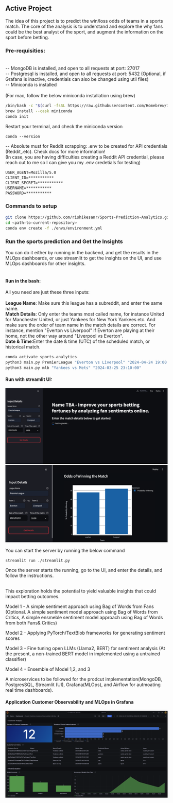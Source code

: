 ## Active Project

The idea of this project is to predict the win/loss odds of teams in a sports match. The core of the analysis is to understand and explore the why fans could be the best analyst of the sport, and augment the information on the sport before betting.

### Pre-requisities:<br><br>
-- MongoDB is installed, and  open to all requests at port: 27017<br>
-- Postgresql is installed, and open to all requests at port: 5432 (Optional, if Grafana is inactive, credentials can also be changed using util files)<br>
-- Miniconda is installed <br><br> (For mac, follow the below miniconda installation using brew)<br>

```bash
/bin/bash -c "$(curl -fsSL https://raw.githubusercontent.com/Homebrew/install/HEAD/install.sh)"
brew install --cask miniconda
conda init
```
Restart your terminal, and check the miniconda version 

```
conda --version
```

-- Absolute must for Reddit scrapping: .env to be created for API credentials (Reddit,.etc). Check docs for more information!<br>
(In case, you are having difficulties creating a Reddit API credential, please reach out to me so I can give you my .env credetials for testing) <br>

```
USER_AGENT=Mozilla/5.0
CLIENT_ID=***********
CLIENT_SECRET=***********
USERNAME=***********
PASSWORD=***********
```



### Commands to setup 

```bash
git clone https://github.com/rishikesanr/Sports-Prediction-Analytics.git
cd <path-to-current-repository>
conda env create -f ./envs/environment.yml
```

### Run the sports prediction and Get the Insights 

You can do it either by running in the backend, and get the results in the MLOps dashboards, or use streamlit to get the insights on the UI, and use MLOps dashboards for other insights.<br><br>

#### Run in the bash:

All you need are just these three inputs:<br><br>
**League Name**: Make sure this league has a subreddit, and enter the same name. <br>
**Match Details**: Only enter the teams most called name, for instance United for Manchester United, or just Yankees for New York Yankees etc. And make sure the order of team name in the match details are correct. For instance, mention "Everton vs Liverpool" if Everton are playing at their home, not the other way around "Liverpool vs Everton".<br>
**Date & Time**:Enter the date & time (UTC) of the scheduled match, or historical match.<br>

```bash
conda activate sports-analytics
python3 main.py PremierLeague "Everton vs Liverpool" "2024-04-24 19:00:00"
python3 main.py mlb "Yankees vs Mets" "2024-03-25 23:10:00"
```

#### Run with streamlit UI:

![Streamlit UI](images/streamlit1.png) <br>
![Streamlit UI 2](images/streamlit2.png)

You can start the server by running the below command

```
streamlit run ./streamlit.py
```

Once the server starts the running, go to the UI, and enter the details, and follow the instructions. <br><br>




This exploration holds the potential to yield valuable insights that could impact betting outcomes.

Model 1 - A simple sentiment approach using Bag of Words from Fans
(Optional. A simple sentiment model approach using Bag of Words from Critics, A simple ensmeble sentiment model approach using Bag of Words from both Fans& Critics)

Model 2 - Applying PyTorch/TextBlob frameworks for generating sentiment scores

Model 3 - Fine tuning open LLMs (Llama2, BERT) for sentiment analysis (At the present, a non-trained BERT model in implemented using a untrained classifier)

Model 4 - Ensemble of Model 1,2, and 3

A microservices to be followed for the prodcut implementation(MongoDB, PostgresSQL, Streamlit (UI), Grafana(MLOps), and Airflow for autmoating real time dashboards). 

#### Application Customer Observability and MLOps in Grafana

![Grafana](images/grafana.png)

